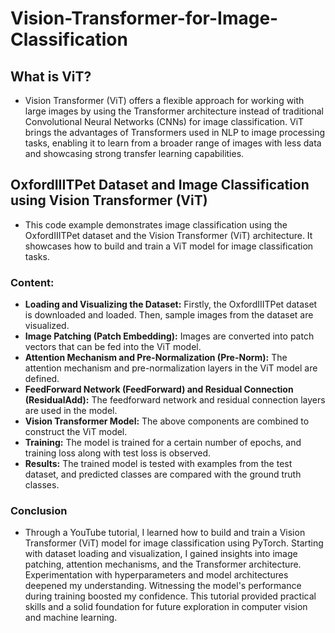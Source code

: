# Vision-Transformer-for-Image-Classification

## What is ViT?
- Vision Transformer (ViT) offers a flexible approach for working with large images by using the Transformer architecture instead of traditional Convolutional Neural Networks (CNNs) for image classification. ViT brings the advantages of Transformers used in NLP to image processing tasks, enabling it to learn from a broader range of images with less data and showcasing strong transfer learning capabilities.

## OxfordIIITPet Dataset and Image Classification using Vision Transformer (ViT)
- This code example demonstrates image classification using the OxfordIIITPet dataset and the Vision Transformer (ViT) architecture. It showcases how to build and train a ViT model for image classification tasks.

### Content:
- **Loading and Visualizing the Dataset:** Firstly, the OxfordIIITPet dataset is downloaded and loaded. Then, sample images from the dataset are visualized.
- **Image Patching (Patch Embedding):** Images are converted into patch vectors that can be fed into the ViT model.
- **Attention Mechanism and Pre-Normalization (Pre-Norm):** The attention mechanism and pre-normalization layers in the ViT model are defined.
- **FeedForward Network (FeedForward) and Residual Connection (ResidualAdd):** The feedforward network and residual connection layers are used in the model.
- **Vision Transformer Model:** The above components are combined to construct the ViT model.
- **Training:** The model is trained for a certain number of epochs, and training loss along with test loss is observed.
- **Results:** The trained model is tested with examples from the test dataset, and predicted classes are compared with the ground truth classes.

### Conclusion
- Through a YouTube tutorial, I learned how to build and train a Vision Transformer (ViT) model for image classification using PyTorch. Starting with dataset loading and visualization, I gained insights into image patching, attention mechanisms, and the Transformer architecture. Experimentation with hyperparameters and model architectures deepened my understanding. Witnessing the model's performance during training boosted my confidence. This tutorial provided practical skills and a solid foundation for future exploration in computer vision and machine learning.
